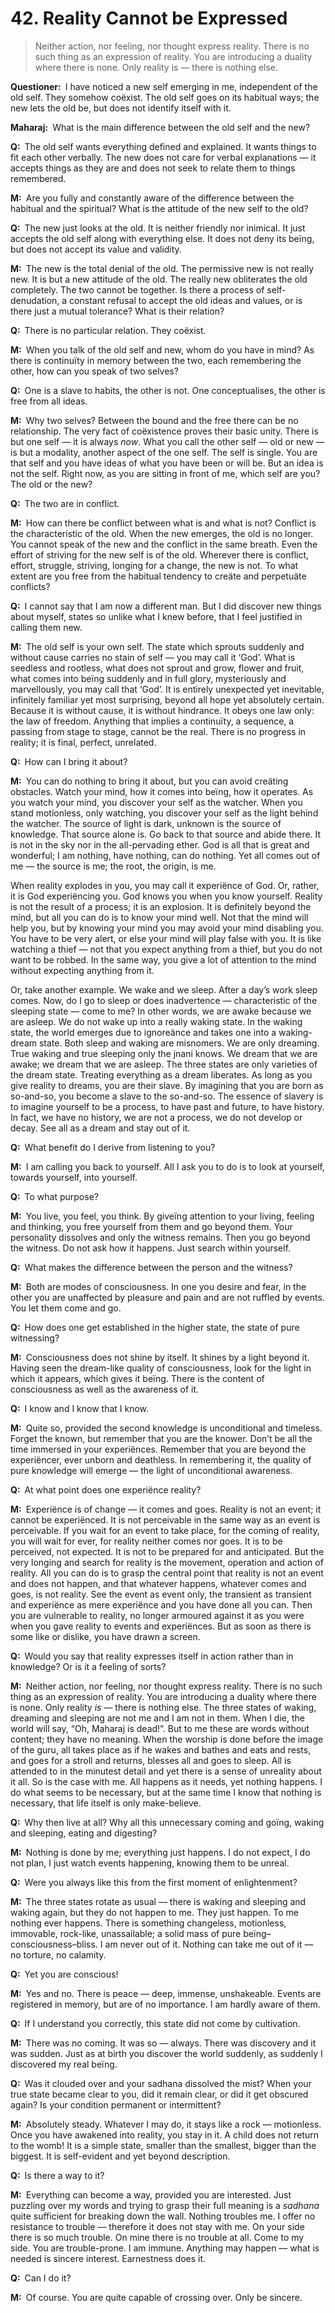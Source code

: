 # 42. Reality Cannot be Expressed

>Neither action, nor feeling, nor thought express reality. 
There is no such thing as an expression of reality. 
You are introducing a duality where there is none. 
Only reality is — there is nothing else.

**Questioner:**&ensp;I have noticed a new self emerging in me, independent of the old self. 
They somehow coëxist. 
The old self goes on its habitual ways; the new lets the old be, but does not identify itself with it.

**Maharaj:**&ensp;What is the main difference between the old self and the new?

**Q:**&ensp;The old self wants everything defined and explained. 
It wants things to fit each other verbally. 
The new does not care for verbal explanations — it accepts things as they are and does not seek to relate them to things remembered.

**M:**&ensp;Are you fully and constantly aware of the difference between the habitual and the spiritual? 
What is the attitude of the new self to the old?

**Q:**&ensp;The new just looks at the old. 
It is neither friendly nor inimical. 
It just accepts the old self along with everything else. 
It does not deny its beïng, but does not accept its value and validity.

**M:**&ensp;The new is the total denial of the old. 
The permissive new is not really new. 
It is but a new attitude of the old. 
The really new obliterates the old completely. 
The two cannot be together. 
Is there a process of self-denudation, a constant refusal to accept the old ideas and values, or is there just a mutual tolerance? 
What is their relation?

**Q:**&ensp;There is no particular relation. 
They coëxist.

**M:**&ensp;When you talk of the old self and new, whom do you have in mind? 
As there is continuïty in memory between the two, each remembering the other, how can you speak of two selves?

**Q:**&ensp;One is a slave to habits, the other is not. 
One conceptualises, the other is free from all ideas.

**M:**&ensp;Why two selves? 
Between the bound and the free there can be no relationship. 
The very fact of coëxistence proves their basic unity. 
There is but one self — it is always *now*. 
What you call the other self — old or new — is but a modality, another aspect of the one self. 
The self is single. 
You are that self and you have ideas of what you have been or will be. 
But an idea is not the self. 
Right now, as you are sitting in front of me, which self are you? 
The old or the new?

**Q:**&ensp;The two are in conflict.

**M:**&ensp;How can there be conflict between what is and what is not? 
Conflict is the characteristic of the old. 
When the new emerges, the old is no longer. 
You cannot speak of the new and the conflict in the same breath. 
Even the effort of striving for the new self is of the old. 
Wherever there is conflict, effort, struggle, striving, longing for a change, the new is not. 
To what extent are you free from the habitual tendency to creäte and perpetuäte conflicts?

**Q:**&ensp;I cannot say that I am now a different man. 
But I did discover new things about myself, states so unlike what I knew before, that I feel justified in calling them new.

**M:**&ensp;The old self is your own self. 
The state which sprouts suddenly and without cause carries no stain of self — you may call it ‘God’. 
What is seedless and rootless, what does not sprout and grow, flower and fruit, what comes into beïng suddenly and in full glory, mysteriously and marvellously, you may call that ‘God’. 
It is entirely unexpected yet inevitable, infinitely familiar yet most surprising, beyond all hope yet absolutely certain. 
Because it is without cause, it is without hindrance. 
It obeys one law only: the law of freedom. 
Anything that implies a continuïty, a sequence, a passing from stage to stage, cannot be the real. 
There is no progress in reality; it is final, perfect, unrelated.

**Q:**&ensp;How can I bring it about?

**M:**&ensp;You can do nothing to bring it about, but you can avoid creäting obstacles. 
Watch your mind, how it comes into beïng, how it operates. 
As you watch your mind, you discover your self as the watcher. 
When you stand motionless, only watching, you discover your self as the light behind the watcher. 
The source of light is dark, unknown is the source of knowledge. 
That source alone is. 
Go back to that source and abide there. 
It is not in the sky nor in the all-pervading ether. 
God is all that is great and wonderful; I am nothing, have nothing, can do nothing. 
Yet all comes out of me — the source is me; the root, the origin, is me. 

When reality explodes in you, you may call it experiënce of God. 
Or, rather, it is God experiëncing you. 
God knows you when you know yourself. 
Reality is not the result of a process; it is an explosion. 
It is definitely beyond the mind, but all you can do is to know your mind well. 
Not that the mind will help you, but by knowing your mind you may avoid your mind disabling you. 
You have to be very alert, or else your mind will play false with you. 
It is like watching a thief — not that you expect anything from a thief, but you do not want to be robbed. 
In the same way, you give a lot of attention to the mind without expecting anything from it. 

Or, take another example. 
We wake and we sleep. 
After a day’s work sleep comes. 
Now, do I go to sleep or does inadvertence — characteristic of the sleeping state — come to me? 
In other words, we are awake because we are asleep. 
We do not wake up into a really waking state. 
In the waking state, the world emerges due to ignoreänce and takes one into a waking-dream state. 
Both sleep and waking are misnomers. 
We are only dreaming. 
True waking and true sleeping only the <span data-tippy-content="The knower, especially of the higher knowledge derived from meditation; “closely related to the knowledge of Brahman”.">jnani</span> knows. 
We dream that we are awake; we dream that we are asleep. 
The three states are only varieties of the dream state. 
Treating everything as a dream liberates. 
As long as you give reality to dreams, you are their slave. 
By imagining that you are born as so-and-so, you become a slave to the so-and-so. 
The essence of slavery is to imagine yourself to be a process, to have past and future, to have history. 
In fact, we have no history, we are not a process, we do not develop or decay. 
See all as a dream and stay out of it.

**Q:**&ensp;What benefit do I derive from listening to you?

**M:**&ensp;I am calling you back to yourself. 
All I ask you to do is to look at yourself, towards yourself, into yourself.

**Q:**&ensp;To what purpose?

**M:**&ensp;You live, you feel, you think. 
By giveïng attention to your living, feeling and thinking, you free yourself from them and go beyond them. 
Your personality dissolves and only the witness remains. 
Then you go beyond the witness. 
Do not ask how it happens. 
Just search within yourself.

**Q:**&ensp;What makes the difference between the person and the witness?

**M:**&ensp;Both are modes of consciousness. 
In one you desire and fear, in the other you are unaffected by pleasure and pain and are not ruffled by events. 
You let them come and go.

**Q:**&ensp;How does one get established in the higher state, the state of pure witnessing?

**M:**&ensp;Consciousness does not shine by itself. 
It shines by a light beyond it. 
Having seen the dream-like quality of consciousness, look for the light in which it appears, which gives it beïng. 
There is the content of consciousness as well as the awareness of it.

**Q:**&ensp;I know and I know that I know.

**M:**&ensp;Quite so, provided the second knowledge is unconditional and timeless. 
Forget the known, but remember that you are the knower. 
Don’t be all the time immersed in your experiënces. 
Remember that you are beyond the experiëncer, ever unborn and deathless. 
In remembering it, the quality of pure knowledge will emerge — the light of unconditional awareness.

**Q:**&ensp;At what point does one experiënce reality?

**M:**&ensp;Experiënce is of change — it comes and goes. 
Reality is not an event; it cannot be experiënced. 
It is not perceivable in the same way as an event is perceivable. 
If you wait for an event to take place, for the coming of reality, you will wait for ever, for reality neither comes nor goes. 
It is to be perceived, not expected. 
It is not to be prepared for and anticipated. 
But the very longing and search for reality is the movement, operation and action of reality. 
All you can do is to grasp the central point that reality is not an event and does not happen, and that whatever happens, whatever comes and goes, is not reality. 
See the event as event only, the transient as transient and experiënce as mere experiënce and you have done all you can. 
Then you are vulnerable to reality, no longer armoured against it as you were when you gave reality to events and experiënces. 
But as soon as there is some like or dislike, you have drawn a screen.

**Q:**&ensp;Would you say that reality expresses itself in action rather than in knowledge? 
Or is it a feeling of sorts?

**M:**&ensp;Neither action, nor feeling, nor thought express reality. 
There is no such thing as an expression of reality. 
You are introducing a duality where there is none. 
Only reality *is* — there is nothing else. 
The three states of waking, dreaming and sleeping are not me and I am not in them. 
When I die, the world will say, “Oh, Maharaj is dead!”. 
But to me these are words without content; they have no meaning. 
When the worship is done before the image of the <span data-tippy-content="Spiritual teacher, preceptor.">guru</span>, all takes place as if he wakes and bathes and eats and rests, and goes for a stroll and returns, blesses all and goes to sleep. 
All is attended to in the minutest detail and yet there is a sense of unreality about it all. 
So is the case with me. 
All happens as it needs, yet nothing happens. 
I do what seems to be necessary, but at the same time I know that nothing is necessary, that life itself is only make-believe.

**Q:**&ensp;Why then live at all? 
Why all this unnecessary coming and goïng, waking and sleeping, eating and digesting?

**M:**&ensp;Nothing is done by me; everything just happens. 
I do not expect, I do not plan, I just watch events happening, knowing them to be unreal.

**Q:**&ensp;Were you always like this from the first moment of enlightenment?

**M:**&ensp;The three states rotate as usual — there is waking and sleeping and waking again, but they do not happen to me. 
They just happen. 
To me nothing ever happens. 
There is something changeless, motionless, immovable, rock-like, unassailable; a solid mass of pure beïng–consciousness–bliss. 
I am never out of it. 
Nothing can take me out of it — no torture, no calamity.

**Q:**&ensp;Yet you are conscious!

**M:**&ensp;Yes and no. 
There is peace — deep, immense, unshakeable. 
Events are registered in memory, but are of no importance. 
I am hardly aware of them.

**Q:**&ensp;If I understand you correctly, this state did not come by cultivation.

**M:**&ensp;There was no coming. 
It was so — always. 
There was discovery and it was sudden. 
Just as at birth you discover the world suddenly, as suddenly I discovered my real beïng.

**Q:**&ensp;Was it clouded over and your <span data-tippy-content="The practice which produces success, <em>siddhi</em>.">sadhana</span> dissolved the mist? 
When your true state became clear to you, did it remain clear, or did it get obscured again? 
Is your condition permanent or intermittent?

**M:**&ensp;Absolutely steady. 
Whatever I may do, it stays like a rock — motionless. 
Once you have awakened into reality, you stay in it. 
A child does not return to the womb! 
It is a simple state, smaller than the smallest, bigger than the biggest. 
It is self-evident and yet beyond description.

**Q:**&ensp;Is there a way to it?

**M:**&ensp;Everything can become a way, provided you are interested. 
Just puzzling over my words and trying to grasp their full meaning is a *sadhana* quite sufficient for breaking down the wall. 
Nothing troubles me. 
I offer no resistance to trouble — therefore it does not stay with me. 
On your side there is so much trouble. 
On mine there is no trouble at all. 
Come to my side. 
You are trouble-prone. 
I am immune. 
Anything may happen — what is needed is sincere interest. 
Earnestness does it.

**Q:**&ensp;Can I do it?

**M:**&ensp;Of course. 
You are quite capable of crossing over. 
Only be sincere.

<script>
export default {
  props: ["slot-key"],
  mounted () {
    tippy("[data-tippy-content]", {allowHTML: true});
  }
}
</script>